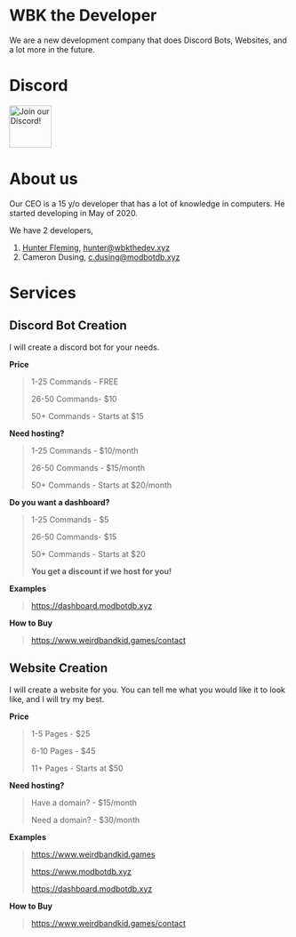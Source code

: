 # WBK the Developer
We are a new development company that does Discord Bots, Websites, and a lot more in the future.

# Discord
<div align="left">
    <a target="_blank" href="https://discord.gg/46HQ9rJ" title="Join our Discord!">
        <img  src="https://discordapp.com/api/guilds/713125432618385500/widget.png?style=banner2" height="76px" draggable="false" alt="Join our Discord!">
    </a>
</div>

# About us
Our CEO is a 15 y/o developer that has a lot of knowledge in computers. He started developing in May of 2020.

We have 2 developers,

1. [Hunter Fleming](https://www.weirdbandkid.games), hunter@wbkthedev.xyz
2. Cameron Dusing, c.dusing@modbotdb.xyz

# Services

## **Discord Bot Creation**
I will create a discord bot for your needs.

**Price**
> 1-25 Commands - FREE
> 
> 26-50 Commands- $10
> 
> 50+ Commands - Starts at $15

**Need hosting?**
> 1-25 Commands - $10/month
> 
> 26-50 Commands - $15/month
> 
> 50+ Commands - Starts at $20/month

**Do you want a dashboard?**
> 1-25 Commands - $5
> 
> 26-50 Commands- $15
> 
> 50+ Commands - Starts at $20
> 
> **__You get a discount if we host for you!__**

**Examples**
> https://dashboard.modbotdb.xyz

**How to Buy**
> https://www.weirdbandkid.games/contact

## **Website Creation**
I will create a website for you. You can tell me what you would like it to look like, and I will try my best.

**Price**
> 1-5 Pages - $25
> 
> 6-10 Pages - $45
> 
> 11+ Pages - Starts at $50

**Need hosting?**
> Have a domain? - $15/month
> 
> Need a domain? - $30/month

**Examples**
> https://www.weirdbandkid.games
> 
> https://www.modbotdb.xyz
> 
> https://dashboard.modbotdb.xyz

**How to Buy**
> https://www.weirdbandkid.games/contact
